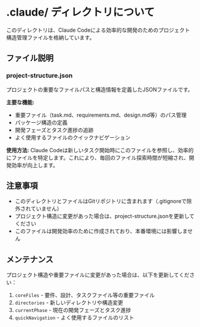 # .claude/ ディレクトリについて

このディレクトリは、Claude Codeによる効率的な開発のためのプロジェクト構造管理ファイルを格納しています。

## ファイル説明

### project-structure.json
プロジェクトの重要なファイルパスと構造情報を定義したJSONファイルです。

**主要な機能:**
- 重要ファイル（task.md、requirements.md、design.md等）のパス管理
- パッケージ構造の定義
- 開発フェーズとタスク進捗の追跡
- よく使用するファイルのクイックナビゲーション

**使用方法:**
Claude Codeは新しいタスク開始時にこのファイルを参照し、効率的にファイルを特定します。これにより、毎回のファイル探索時間が短縮され、開発効率が向上します。

## 注意事項

- このディレクトリとファイルはGitリポジトリに含まれます（.gitignoreで除外されていません）
- プロジェクト構造に変更があった場合は、project-structure.jsonを更新してください
- このファイルは開発効率のために作成されており、本番環境には影響しません

## メンテナンス

プロジェクト構造や重要ファイルに変更があった場合は、以下を更新してください：

1. `coreFiles` - 要件、設計、タスクファイル等の重要ファイル
2. `directories` - 新しいディレクトリや構造変更
3. `currentPhase` - 現在の開発フェーズとタスク進捗
4. `quickNavigation` - よく使用するファイルのリスト